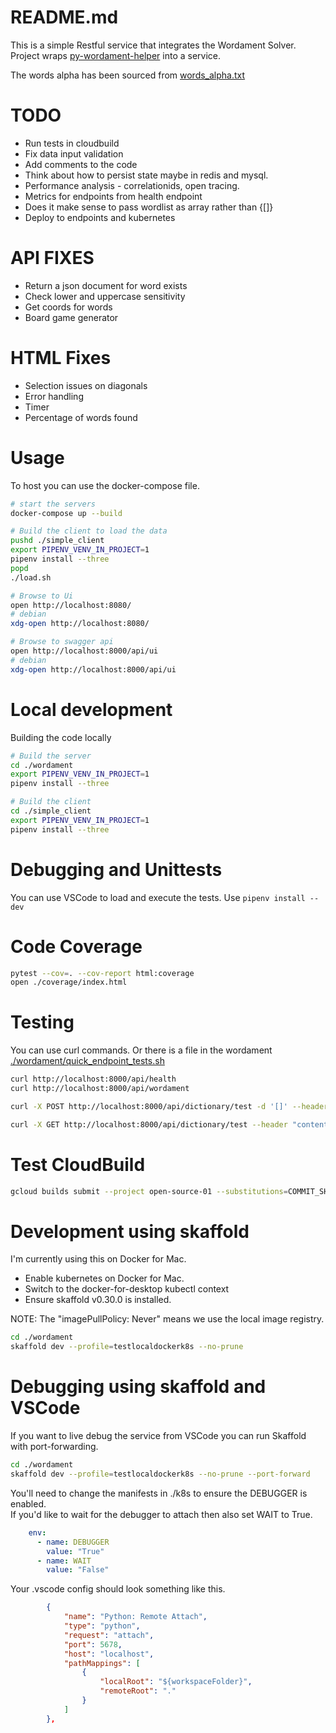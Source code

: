 # README.md
This is a simple Restful service that integrates the Wordament Solver.  
Project wraps [py-wordament-helper](https://github.com/chrisguest75/py-wordament-helper) into a service.

The words alpha has been sourced from [words_alpha.txt](https://github.com/dwyl/english-words/blob/master/words_alpha.txt)

# TODO
* Run tests in cloudbuild
* Fix data input validation
* Add comments to the code
* Think about how to persist state maybe in redis and mysql.
* Performance analysis - correlationids, open tracing.  
* Metrics for endpoints from health endpoint
* Does it make sense to pass wordlist as array rather than {[]}
* Deploy to endpoints and kubernetes

# API FIXES
* Return a json document for word exists
* Check lower and uppercase sensitivity
* Get coords for words
* Board game generator 

# HTML Fixes
* Selection issues on diagonals
* Error handling 
* Timer
* Percentage of words found

# Usage
To host you can use the docker-compose file. 

```sh
# start the servers
docker-compose up --build
```

```sh
# Build the client to load the data
pushd ./simple_client
export PIPENV_VENV_IN_PROJECT=1     
pipenv install --three
popd
./load.sh
```

```sh
# Browse to Ui
open http://localhost:8080/
# debian
xdg-open http://localhost:8080/
```

```sh
# Browse to swagger api 
open http://localhost:8000/api/ui
# debian
xdg-open http://localhost:8000/api/ui
```

# Local development
Building the code locally 

```sh
# Build the server
cd ./wordament
export PIPENV_VENV_IN_PROJECT=1     
pipenv install --three

# Build the client
cd ./simple_client
export PIPENV_VENV_IN_PROJECT=1     
pipenv install --three
```


# Debugging and Unittests
You can use VSCode to load and execute the tests. Use `pipenv install --dev`

# Code Coverage
```sh
pytest --cov=. --cov-report html:coverage
open ./coverage/index.html 
```

# Testing 
You can use curl commands.  Or there is a file in the wordament [./wordament/quick_endpoint_tests.sh](./wordament/quick_endpoint_tests.sh)
```sh
curl http://localhost:8000/api/health
curl http://localhost:8000/api/wordament

curl -X POST http://localhost:8000/api/dictionary/test -d '[]' --header "content-type:application/json"

curl -X GET http://localhost:8000/api/dictionary/test --header "content-type:application/json"

```

# Test CloudBuild
```sh
gcloud builds submit --project open-source-01 --substitutions=COMMIT_SHA=test,BRANCH_NAME=master,REPO_NAME=wordament_solver_service
```

# Development using skaffold
I'm currently using this on Docker for Mac.

* Enable kubernetes on Docker for Mac. 
* Switch to the docker-for-desktop kubectl context 
* Ensure skaffold v0.30.0 is installed. 

NOTE: The "imagePullPolicy: Never" means we use the local image registry. 

```sh
cd ./wordament
skaffold dev --profile=testlocaldockerk8s --no-prune
```

# Debugging using skaffold and VSCode
If you want to live debug the service from VSCode you can run Skaffold with port-forwarding.

```sh
cd ./wordament
skaffold dev --profile=testlocaldockerk8s --no-prune --port-forward
```

You'll need to change the manifests in ./k8s to ensure the DEBUGGER is enabled.  
If you'd like to wait for the debugger to attach then also set WAIT to True. 

```yaml
    env:
      - name: DEBUGGER
        value: "True"
      - name: WAIT
        value: "False"
```

Your .vscode config should look something like this. 
```json
        {
            "name": "Python: Remote Attach",
            "type": "python",
            "request": "attach",
            "port": 5678,
            "host": "localhost",
            "pathMappings": [
                {
                    "localRoot": "${workspaceFolder}",
                    "remoteRoot": "."
                }
            ]
        },
```
